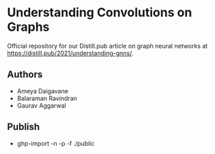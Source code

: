 # Understanding Convolutions on Graphs
Official repository for our Distill.pub article on graph neural networks at https://distill.pub/2021/understanding-gnns/.

## Authors
* Ameya Daigavane
* Balaraman Ravindran
* Gaurav Aggarwal

## Publish

- ghp-import -n -p -f ./public
